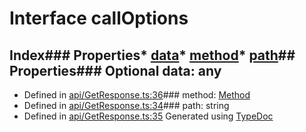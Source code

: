 # Interface callOptions
## Index### Properties* [data](_api_getresponse_.calloptions.md#data)* [method](_api_getresponse_.calloptions.md#method)* [path](_api_getresponse_.calloptions.md#path)## Properties### Optional data: any
* Defined in [api/GetResponse.ts:36](https://github.com/scippio/api-getresponse/blob/976a856/src/api/GetResponse.ts#L36)### method: [Method](../modules/_api_getresponse_.md#method)
* Defined in [api/GetResponse.ts:34](https://github.com/scippio/api-getresponse/blob/976a856/src/api/GetResponse.ts#L34)### path: string
* Defined in [api/GetResponse.ts:35](https://github.com/scippio/api-getresponse/blob/976a856/src/api/GetResponse.ts#L35)
Generated using [TypeDoc](http://typedoc.io)